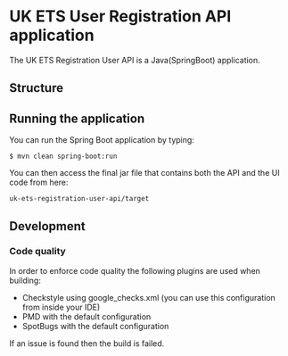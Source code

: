 # UK ETS User Registration API application

The UK ETS Registration User API is a Java(SpringBoot) application.

## Structure

## Running the application

You can run the Spring Boot application by typing:

    $ mvn clean spring-boot:run

You can then access the final jar file that contains both the API and the
UI code from here:

    uk-ets-registration-user-api/target

## Development

### Code quality

In order to enforce code quality the following plugins are used when building:

- Checkstyle using google_checks.xml (you can use this configuration
  from inside your IDE)
- PMD with the default configuration
- SpotBugs with the default configuration

If an issue is found then the build is failed.